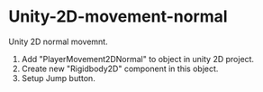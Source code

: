 # Unity-2D-movement-normal
Unity 2D normal movemnt.

1. Add "PlayerMovement2DNormal" to object in unity 2D project.
2. Create new "Rigidbody2D" component in this object.
3. Setup Jump button.
